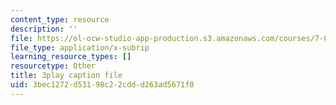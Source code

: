 ```yaml
---
content_type: resource
description: ''
file: https://ol-ocw-studio-app-production.s3.amazonaws.com/courses/7-016-introductory-biology-fall-2018/3bec1272d53198c22cddd263ad5671f0_SA8dRTq3qUA.srt
file_type: application/x-subrip
learning_resource_types: []
resourcetype: Other
title: 3play caption file
uid: 3bec1272-d531-98c2-2cdd-d263ad5671f0
---
```


